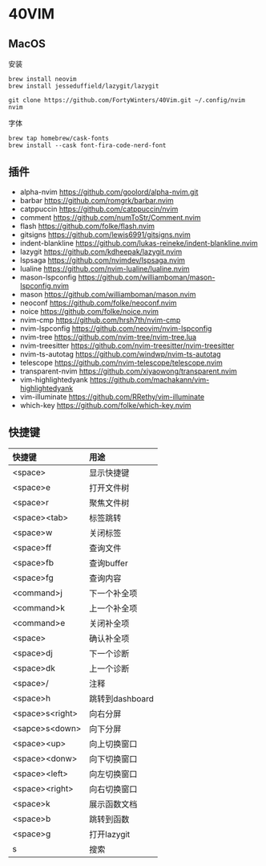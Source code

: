 # 40VIM

## MacOS

安装

```
brew install neovim
brew install jesseduffield/lazygit/lazygit

git clone https://github.com/FortyWinters/40Vim.git ~/.config/nvim
nvim
```

字体

```
brew tap homebrew/cask-fonts
brew install --cask font-fira-code-nerd-font
```

## 插件

- alpha-nvim https://github.com/goolord/alpha-nvim.git
- barbar https://github.com/romgrk/barbar.nvim
- catppuccin https://github.com/catppuccin/nvim
- comment https://github.com/numToStr/Comment.nvim
- flash https://github.com/folke/flash.nvim
- gitsigns https://github.com/lewis6991/gitsigns.nvim
- indent-blankline https://github.com/lukas-reineke/indent-blankline.nvim
- lazygit https://github.com/kdheepak/lazygit.nvim
- lspsaga https://github.com/nvimdev/lspsaga.nvim
- lualine https://github.com/nvim-lualine/lualine.nvim
- mason-lspconfig https://github.com/williamboman/mason-lspconfig.nvim
- mason https://github.com/williamboman/mason.nvim
- neoconf https://github.com/folke/neoconf.nvim
- noice https://github.com/folke/noice.nvim
- nvim-cmp https://github.com/hrsh7th/nvim-cmp
- nvim-lspconfig https://github.com/neovim/nvim-lspconfig
- nvim-tree https://github.com/nvim-tree/nvim-tree.lua
- nvim-treesitter https://github.com/nvim-treesitter/nvim-treesitter
- nvim-ts-autotag https://github.com/windwp/nvim-ts-autotag
- telescope https://github.com/nvim-telescope/telescope.nvim
- transparent-nvim https://github.com/xiyaowong/transparent.nvim
- vim-highlightedyank https://github.com/machakann/vim-highlightedyank
- vim-illuminate https://github.com/RRethy/vim-illuminate
- which-key https://github.com/folke/which-key.nvim

## 快捷键

| 快捷键              | 用途            |
| :------------------ | :-------------- |
| \<space\>           | 显示快捷键      |
| \<space\>e          | 打开文件树      |
| \<space\>r          | 聚焦文件树      |
| \<space\>\<tab\>    | 标签跳转        |
| \<space\>w          | 关闭标签        |
| \<space\>ff         | 查询文件        |
| \<space\>fb         | 查询buffer      |
| \<space\>fg         | 查询内容        |
| \<command\>j           | 下一个补全项    |
| \<command\>k           | 上一个补全项    |
| \<command\>e           | 关闭补全项      |
| \<space\>           | 确认补全项      |
| \<space\>dj         | 下一个诊断      |
| \<space\>dk         | 上一个诊断      |
| \<space\>/          | 注释            |
| \<space\>h          | 跳转到dashboard |
| \<space\>s\<right\> | 向右分屏        |
| \<sapce\>s\<down\>  | 向下分屏        |
| \<space\>\<up\>     | 向上切换窗口    |
| \<space\>\<donw\>   | 向下切换窗口    |
| \<space\>\<left\>   | 向左切换窗口    |
| \<space\>\<right\>  | 向右切换窗口    |
| \<space\>k          | 展示函数文档    |
| \<space\>b          | 跳转到函数      |
| \<space\>g          | 打开lazygit     |
| s                   | 搜索            |
